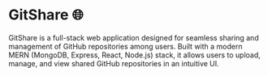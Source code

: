 # GitShare 🌐

GitShare is a full-stack web application designed for seamless sharing and management of GitHub repositories among users. Built with a modern MERN (MongoDB, Express, React, Node.js) stack, it allows users to upload, manage, and view shared GitHub repositories in an intuitive UI.






